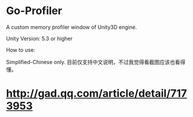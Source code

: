 # Go-Profiler
A custom memory profiler window of Unity3D engine.

Unity Version:
5.3 or higher


How to use:


Simplified-Chinese only. 目前仅支持中文说明，不过我觉得看截图应该也看得懂。
# http://gad.qq.com/article/detail/7173953

